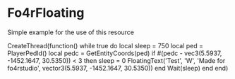 # Fo4rFloating

Simple example for the use of this resource

CreateThread(function()
    while true do
        local sleep = 750
        local ped = PlayerPedId()
        local pedc = GetEntityCoords(ped)
        if #(pedc - vec3(5.5937, -1452.1647, 30.5350)) < 3 then
            sleep = 0
            FloatingText('Test', 'W', 'Made for fo4rstudio',  vector3(5.5937, -1452.1647, 30.5350))
        end
        Wait(sleep)
    end
end)
